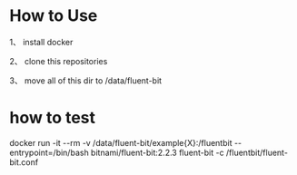 # How to Use
1、 install docker

2、 clone this repositories

3、 move all of this dir to /data/fluent-bit

# how to test
docker run -it --rm -v /data/fluent-bit/example{X}:/fluentbit --entrypoint=/bin/bash  bitnami/fluent-bit:2.2.3
fluent-bit -c /fluentbit/fluent-bit.conf

